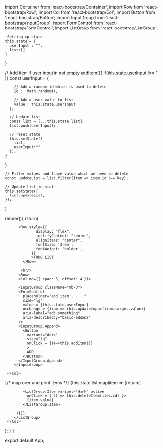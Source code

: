 import Container from 'react-bootstrap/Container';
import Row from 'react-bootstrap/Row';
import Col from 'react-bootstrap/Col';
import Button from 'react-bootstrap/Button';
import InputGroup from 'react-bootstrap/InputGroup';
import FormControl from 'react-bootstrap/FormControl';
import ListGroup from 'react-bootstrap/ListGroup';
  

  
     Setting up state
    this.state = {
      userInput : "",
      list:[]
    }
  }
  
  
  // Add item if user input in not empty
  addItem(){
    if(this.state.userInput !== '' ){
      const userInput = {
  
        // Add a random id which is used to delete
        id :  Math.random(),
  
        // Add a user value to list
        value : this.state.userInput
      };
  
      // Update list
      const list = [...this.state.list];
      list.push(userInput);
  
      // reset state
      this.setState({
        list,
        userInput:""
      });
    }
  }
  

  
    // Filter values and leave value which we need to delete
    const updateList = list.filter(item => item.id !== key);
  
    // Update list in state
    this.setState({
      list:updateList,
    });
  
  }
  
  render(){
    return(<Container>
  
          <Row style={{
                  display: "flex",
                  justifyContent: "center",
                  alignItems: "center",
                  fontSize: '3rem',
                  fontWeight: 'bolder',
                }}
                >TODO LIST
            </Row>
  
           <hr/>
          <Row>
          <Col md={{ span: 5, offset: 4 }}>
  
          <InputGroup className="mb-3">
          <FormControl
            placeholder="add item . . . "
            size="lg"
            value = {this.state.userInput}
            onChange = {item => this.updateInput(item.target.value)}
            aria-label="add something"
            aria-describedby="basic-addon2"
          />
          <InputGroup.Append>
            <Button
              variant="dark"
              size="lg"
              onClick = {()=>this.addItem()}
              >
              ADD
            </Button>
          </InputGroup.Append>
        </InputGroup>
  
     </Col>
   </Row>
   <Row>
     <Col md={{ span: 5, offset: 4 }}>
        <ListGroup>
          {/* map over and print items */}
         {this.state.list.map(item => {return(
  
            <ListGroup.Item variant="dark" action 
              onClick = { () => this.deleteItem(item.id) }>
              {item.value}
            </ListGroup.Item>
  
         )})}
        </ListGroup>
     </Col>
   </Row>
     </Container>
    );
  }
}
  
export default App;
